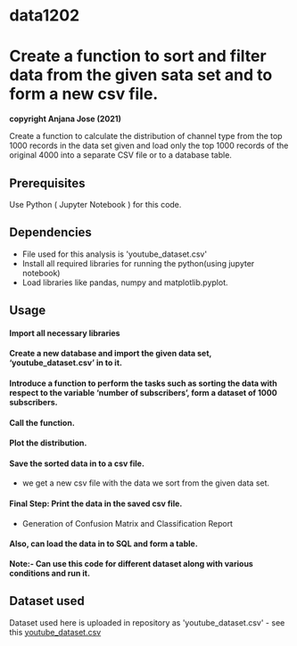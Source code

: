 # data1202
# Create a function to sort and filter data from the given sata set and to form a new csv file.

**copyright Anjana Jose (2021)**

Create a function to calculate the distribution of channel type from the top 1000 records in the data set given and load only the top 1000 records of the original 4000 into a separate CSV file or to a database table. 


## Prerequisites
Use Python ( Jupyter Notebook ) for this code.

## Dependencies
- File used for this analysis is 'youtube_dataset.csv'
- Install all required libraries for running the python(using jupyter notebook)
- Load libraries like pandas, numpy and matplotlib.pyplot.

## Usage
#### Import all necessary libraries 
#### Create a new database and import the given data set, ‘youtube_dataset.csv’ in to it.
#### Introduce a function to perform the tasks such as sorting the data with respect to the variable ‘number of subscribers’, form a dataset of 1000 subscribers.
#### Call the function.
#### Plot the distribution. 
#### Save the sorted data in to a csv file.

- we get a new csv file with the data we sort from the given data set.
#### Final Step: Print the data in the saved csv file.
- Generation of Confusion Matrix and Classification Report
#### Also, can load the data in to SQL and form a table.


**Note:- Can use this code for different dataset along with various conditions and run it.**

## Dataset used
Dataset used here is uploaded in repository as 'youtube_dataset.csv' - see this [youtube_dataset.csv](youtube_dataset.csv)
